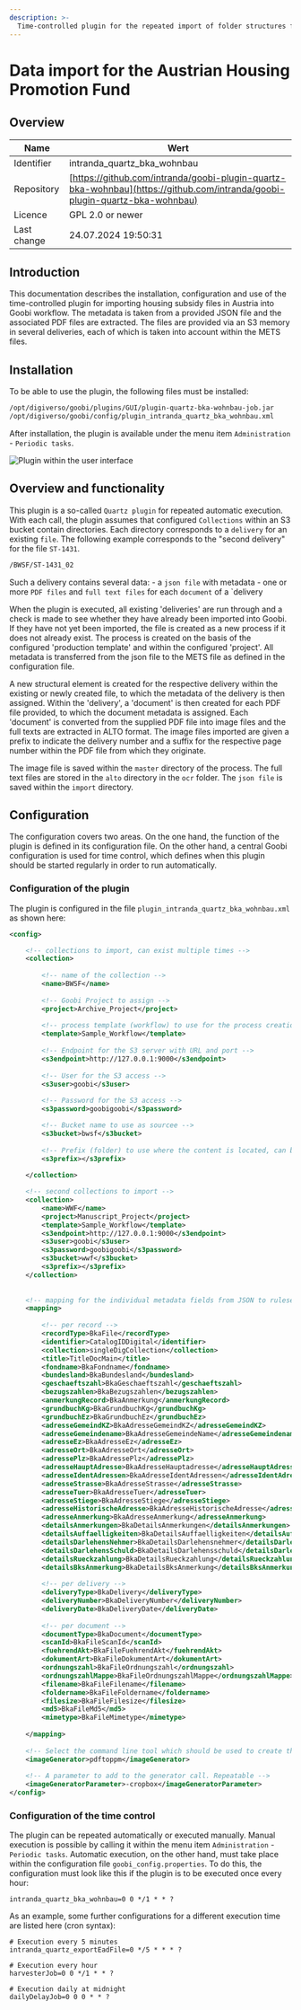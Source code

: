 ```yaml
---
description: >-
  Time-controlled plugin for the repeated import of folder structures from an S3 storage for the import of housing subsidy files in Austria.
---
```


# Data import for the Austrian Housing Promotion Fund

## Overview

Name                     | Wert
-------------------------|-----------
Identifier               | intranda_quartz_bka_wohnbau
Repository               | [https://github.com/intranda/goobi-plugin-quartz-bka-wohnbau](https://github.com/intranda/goobi-plugin-quartz-bka-wohnbau)
Licence              | GPL 2.0 or newer 
Last change    | 24.07.2024 19:50:31


## Introduction
This documentation describes the installation, configuration and use of the time-controlled plugin for importing housing subsidy files in Austria into Goobi workflow. The metadata is taken from a provided JSON file and the associated PDF files are extracted. The files are provided via an S3 memory in several deliveries, each of which is taken into account within the METS files.

## Installation
To be able to use the plugin, the following files must be installed:

```bash
/opt/digiverso/goobi/plugins/GUI/plugin-quartz-bka-wohnbau-job.jar
/opt/digiverso/goobi/config/plugin_intranda_quartz_bka_wohnbau.xml
```

After installation, the plugin is available under the menu item `Administration` - `Periodic tasks`.

![Plugin within the user interface](images/goobi-plugin-quartz-bka-wohnbau_screen_en.png)

## Overview and functionality
This plugin is a so-called `Quartz plugin` for repeated automatic execution. With each call, the plugin assumes that configured `Collections` within an S3 bucket contain directories. Each directory corresponds to a `delivery` for an existing `file`. The following example corresponds to the "second delivery" for the file `ST-1431`.

```bash
/BWSF/ST-1431_02
```

Such a delivery contains several data:
    - a `json file` with metadata
    - one or more `PDF files` and `full text files` for each `document` of a `delivery
  
When the plugin is executed, all existing 'deliveries' are run through and a check is made to see whether they have already been imported into Goobi. If they have not yet been imported, the file is created as a new process if it does not already exist. The process is created on the basis of the configured 'production template' and within the configured 'project'. All metadata is transferred from the json file to the METS file as defined in the configuration file. 

A new structural element is created for the respective delivery within the existing or newly created file, to which the metadata of the delivery is then assigned. Within the 'delivery', a 'document' is then created for each PDF file provided, to which the document metadata is assigned. Each 'document' is converted from the supplied PDF file into image files and the full texts are extracted in ALTO format. The image files imported are given a prefix to indicate the delivery number and a suffix for the respective page number within the PDF file from which they originate.

The image file is saved within the `master` directory of the process. The full text files are stored in the `alto` directory in the `ocr` folder. The `json file` is saved within the `import` directory.


## Configuration
The configuration covers two areas. On the one hand, the function of the plugin is defined in its configuration file. On the other hand, a central Goobi configuration is used for time control, which defines when this plugin should be started regularly in order to run automatically.

### Configuration of the plugin
The plugin is configured in the file `plugin_intranda_quartz_bka_wohnbau.xml` as shown here:

```xml
<config>

	<!-- collections to import, can exist multiple times -->
	<collection>
	
		<!-- name of the collection -->
		<name>BWSF</name>
	
		<!-- Goobi Project to assign -->
		<project>Archive_Project</project>
	
		<!-- process template (workflow) to use for the process creation -->
		<template>Sample_Workflow</template>
	
		<!-- Endpoint for the S3 server with URL and port -->
		<s3endpoint>http://127.0.0.1:9000</s3endpoint>
	
		<!-- User for the S3 access -->
		<s3user>goobi</s3user>
		
		<!-- Password for the S3 access -->
		<s3password>goobigoobi</s3password>

		<!-- Bucket name to use as sourcee -->
		<s3bucket>bwsf</s3bucket>
		
		<!-- Prefix (folder) to use where the content is located, can be empty -->
		<s3prefix></s3prefix>
		
	</collection>

	<!-- second collections to import -->
	<collection>
		<name>WWF</name>
		<project>Manuscript_Project</project>
		<template>Sample_Workflow</template>
		<s3endpoint>http://127.0.0.1:9000</s3endpoint>
		<s3user>goobi</s3user>
		<s3password>goobigoobi</s3password>
		<s3bucket>wwf</s3bucket>
		<s3prefix></s3prefix>
	</collection>
	
	
	<!-- mapping for the individual metadata fields from JSON to ruleset fields -->
	<mapping>
	
		<!-- per record -->
		<recordType>BkaFile</recordType>
		<identifier>CatalogIDDigital</identifier>
		<collection>singleDigCollection</collection>
		<title>TitleDocMain</title>
		<fondname>BkaFondname</fondname>
	    <bundesland>BkaBundesland</bundesland>
	    <geschaeftszahl>BkaGeschaeftszahl</geschaeftszahl>
	    <bezugszahlen>BkaBezugszahlen</bezugszahlen>
	    <anmerkungRecord>BkaAnmerkung</anmerkungRecord>
	    <grundbuchKg>BkaGrundbuchKg</grundbuchKg>
	    <grundbuchEz>BkaGrundbuchEz</grundbuchEz>
	    <adresseGemeindKZ>BkaAdresseGemeindKZ</adresseGemeindKZ>
	    <adresseGemeindename>BkaAdresseGemeindeName</adresseGemeindename>
	    <adresseEz>BkaAdresseEz</adresseEz>
	    <adresseOrt>BkaAdresseOrt</adresseOrt>
	    <adressePlz>BkaAdressePlz</adressePlz>
	    <adresseHauptAdresse>BkaAdresseHauptadresse</adresseHauptAdresse>
	    <adresseIdentAdressen>BkaAdresseIdentAdressen</adresseIdentAdressen>
	    <adresseStrasse>BkaAdresseStrasse</adresseStrasse>
	    <adresseTuer>BkaAdresseTuer</adresseTuer>
	    <adresseStiege>BkaAdresseStiege</adresseStiege>
	    <adresseHistorischeAdresse>BkaAdresseHistorischeAdresse</adresseHistorischeAdresse>
	    <adresseAnmerkung>BkaAdresseAnmerkung</adresseAnmerkung>
	    <detailsAnmerkungen>BkaDetailsAnmerkungen</detailsAnmerkungen>
	    <detailsAuffaelligkeiten>BkaDetailsAuffaelligkeiten</detailsAuffaelligkeiten>
	    <detailsDarlehensNehmer>BkaDetailsDarlehensnehmer</detailsDarlehensNehmer>
	    <detailsDarlehensSchuld>BkaDetailsDarlehensschuld</detailsDarlehensSchuld>
	    <detailsRueckzahlung>BkaDetailsRueckzahlung</detailsRueckzahlung>
	    <detailsBksAnmerkung>BkaDetailsBksAnmerkung</detailsBksAnmerkung>
    		
		<!-- per delivery -->
		<deliveryType>BkaDelivery</deliveryType>
		<deliveryNumber>BkaDeliveryNumber</deliveryNumber>
	    <deliveryDate>BkaDeliveryDate</deliveryDate>    
		    
		<!-- per document -->
		<documentType>BkaDocument</documentType>
		<scanId>BkaFileScanId</scanId>
	    <fuehrendAkt>BkaFileFuehrendAkt</fuehrendAkt>
	    <dokumentArt>BkaFileDokumentArt</dokumentArt>
	    <ordnungszahl>BkaFileOrdnungszahl</ordnungszahl>
	    <ordnungszahlMappe>BkaFileOrdnungszahlMappe</ordnungszahlMappe>
	    <filename>BkaFileFilename</filename>
	    <foldername>BkaFileFoldername</foldername>
	    <filesize>BkaFileFilesize</filesize>
	    <md5>BkaFileMd5</md5>
	    <mimetype>BkaFileMimetype</mimetype>
	
	</mapping>
	
	<!-- Select the command line tool which should be used to create the images. Either 'ghostscript' or 'pdftoppm'. -->
	<imageGenerator>pdftoppm</imageGenerator>						
	
	<!-- A parameter to add to the generator call. Repeatable -->
	<imageGeneratorParameter>-cropbox</imageGeneratorParameter>
</config>
```


### Configuration of the time control
The plugin can be repeated automatically or executed manually. Manual execution is possible by calling it within the menu item `Administration` - `Periodic tasks`. Automatic execution, on the other hand, must take place within the configuration file `goobi_config.properties`. To do this, the configuration must look like this if the plugin is to be executed once every hour:

```properties
intranda_quartz_bka_wohnbau=0 0 */1 * * ?
```

As an example, some further configurations for a different execution time are listed here (cron syntax):

```properties
# Execution every 5 minutes
intranda_quartz_exportEadFile=0 */5 * * * ?

# Execution every hour
harvesterJob=0 0 */1 * * ? 

# Execution daily at midnight 
dailyDelayJob=0 0 0 * * ? 
```